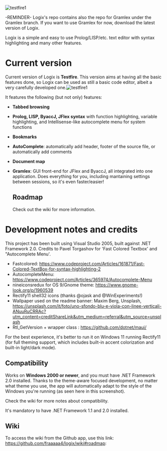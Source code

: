 
![testfire1](https://github.com/fraaaaa4/logix/assets/87281326/2f8e67ec-76cd-4c54-a39d-20ea1e7a6bf0)

-REMINDER- Logix's repo contains also the repo for Gramlex under the Gramlex branch. If you want to use Gramlex for now, download the latest version of Logix. 

Logix is a simple and easy to use Prolog/LISP/etc. text editor with syntax highlighting and many other features.

# Current version
Current version of Logix is **Testfire**. This version aims at having all the basic features done, so Logix can be used as still a basic code editor, albeit a very carefully developed one.![testfire1](https://github.com/fraaaaa4/logix/assets/87281326/a0fe45b0-b595-417d-ae3f-73de637a9c97)


It features the following (but not only) features:
- **Tabbed browsing**
- **Prolog, LISP, ByaccJ, JFlex syntax** with function highlighting, variable highlighting, and Intellisense-like autocomplete menu for system functions
- **Bookmarks**
- **AutoComplete**: automatically add header, footer of the source file, or automatically add comments
- **Document map**
- **Gramlex**: GUI front-end for JFlex and ByaccJ, all integrated into one application. Does everything for you, including mantaining settings between sessions, so it's even faster/easier!

  ## Roadmap
  Check out the wiki for more information.

 # Development notes and credits
 This project has been built using Visual Studio 2005, built against .NET Framework 2.0. Credits to Pavel Torgashov for 'Fast Colored Textbox' and "Autocomplete Menu'.
 - Fastcolored: https://www.codeproject.com/Articles/161871/Fast-Colored-TextBox-for-syntax-highlighting-2
 - AutocompleteMenu: https://www.codeproject.com/Articles/365974/Autocomplete-Menu
 - nineiconsredux for OS 9/Gnome theme: https://www.gnome-look.org/p/1960539
 - Rectify11 shell32 icons (thanks @ojask and @WinExperiments!)
 - Wallpaper used on the readme banner: Maxim Berg, Unsplash, https://unsplash.com/it/foto/uno-sfondo-blu-e-viola-con-linee-verticali-ANuuRuCRRAc?utm_content=creditShareLink&utm_medium=referral&utm_source=unsplash
 - Rtl_GetVersion + wrapper class : https://github.com/dotnet/maui/

For the best experience, it's better to run it on Windows 11 running Rectify11 (for full theming support, which includes built-in accent colorization and built-in light/dark mode).

## Compatibility
Works on **Windows 2000 or newer**, and you must have .NET Framework 2.0 installed. Thanks to the theme-aware focused development, no matter what theme you use, the app will automatically adapt to the style of the Windows you're running (as seen here in this screenshot).

Check the wiki for more notes about compatibility.

It's mandatory to have .NET Framework 1.1 and 2.0 installed.

## Wiki
To access the wiki from the Github app, use this link: https://github.com/fraaaaa4/logix/wiki#roadmap: 
